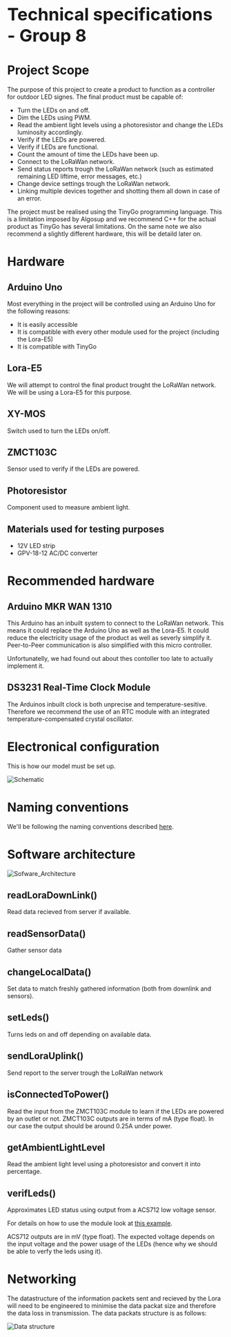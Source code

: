 <h1 style="font-size: 2.5rem;">Technical specifications - Group 8</h1>

# Project Scope

The purpose of this project to create a product to function as a controller for outdoor LED signes.
The final product must be capable of:

- Turn the LEDs on and off.
- Dim the LEDs using PWM.
- Read the ambient light levels using a photoresistor and change the LEDs luminosity accordingly.
- Verify if the LEDs are powered.
- Verify if LEDs are functional.
- Count the amount of time the LEDs have been up.
- Connect to the LoRaWan network.
- Send status reports trough the LoRaWan network (such as estimated remaining LED liftime, error messages, etc.)
- Change device settings trough the LoRaWan network.
- Linking multiple devices together and shotting them all down in case of an error. 

The project must be realised using the TinyGo programming language. This is a limitation imposed by Algosup and we recommend C++ for the actual product as TinyGo has several limitations.
On the same note we also recommend a slightly different hardware, this will be detaild later on.

# Hardware

## Arduino Uno

Most everything in the project will be controlled using an Arduino Uno for the following reasons:

- It is easily accessible
- It is compatible with every other module used for the project (including the Lora-E5)
- It is compatible with TinyGo

## Lora-E5

We will attempt to control the final product trought the LoRaWan network.
We will be using a Lora-E5 for this purpose.

## XY-MOS

Switch used to turn the LEDs on/off.

## ZMCT103C

Sensor used to verify if the LEDs are powered.

## Photoresistor

Component used to measure ambient light.

## Materials used for testing purposes

- 12V LED strip
- GPV-18-12 AC/DC converter

# Recommended hardware

## Arduino MKR WAN 1310

This Arduino has an inbuilt system to connect to the LoRaWan network.
This means it could replace the Arduino Uno as well as the Lora-E5.
It could reduce the electricity usage of the product as well as severly simplify it.
Peer-to-Peer communication is also simplified with this micro controller.

Unfortunatelly, we had found out about thes contoller too late to actually implement it.

## DS3231 Real-Time Clock Module

The Arduinos inbuilt clock is both unprecise and temperature-sesitive.
Therefore we recommend the use of an RTC module with an integrated temperature-compensated crystal oscillator.

# Electronical configuration

This is how our model must be set up.

![Schematic](./Images/Schematic.png)

# Naming conventions

We'll be following the naming conventions described [here](https://www.golangprograms.com/naming-conventions-for-golang-functions.html).

# Software architecture

![Sofware_Architecture](./Images/Software_Architecture.png)

## readLoraDownLink()

Read data recieved from server if available.

## readSensorData()

Gather sensor data

## changeLocalData()

Set data to match freshly gathered information (both from downlink and sensors).

## setLeds()

Turns leds on and off depending on available data.

## sendLoraUplink()

Send report to the server trough the LoRaWan network

## isConnectedToPower()

Read the input from the ZMCT103C module to learn if the LEDs are powered by an outlet or not.
ZMCT103C outputs are in terms of mA (type float). In our case the output should be around 0.25A under power.

## getAmbientLightLevel

Read the ambient light level using a photoresistor and convert it into percentage.

## verifLeds()

Approximates LED status using output from a ACS712 low voltage sensor.

For details on how to use the module look at [this example](https://www.electronicshub.org/interfacing-acs712-current-sensor-with-arduino/).

ACS712 outputs are in mV (type float). The expected voltage depends on the input voltage and the power usage of the LEDs (hence why we should be able to verfy the leds using it).

# Networking

The datastructure of the information packets sent and recieved by the Lora will need to be engineered to minimise the data packat size and therefore the data loss in transmission.
The data packats structure is as follows:

![Data structure](./Images/Data_Structure.png)
